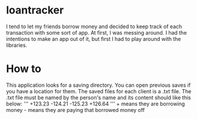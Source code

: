 # loantracker
I tend to let my friends borrow money and decided to keep track of each transaction with some sort of app. 
At first, I was messing around. I had the intentions to make an app out of it, but first I had to play around with the libraries.

# How to
This application looks for a saving directory. You can open previous saves if you have a location for them.
The saved files for each client is a .txt file.
The .txt file must be named by the person's name and its content should like this below:
'''
+123.23
-124.21
-125.23
+126.64
'''
\+ means they are borrowing money
\- means they are paying that borrowed money off
